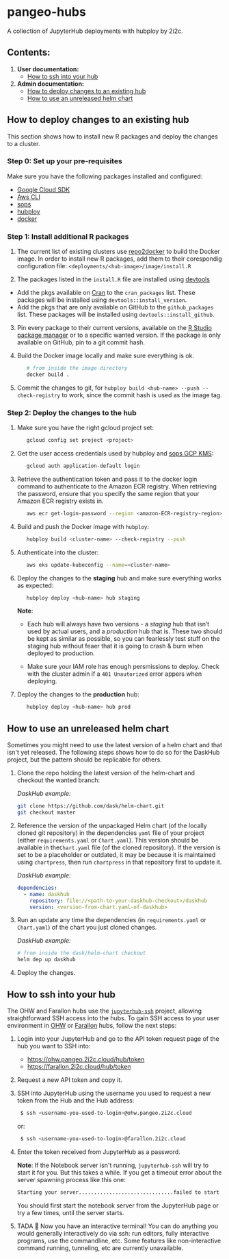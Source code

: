
# pangeo-hubs

A collection of JupyterHub deployments with hubploy by 2i2c.

## Contents:

1. **User documentation:**
   * [How to ssh into your hub](#how-to-ssh-into-your-hub)
2. **Admin documentation:**
   * [How to deploy changes to an existing hub](#how-to-deploy-changes-to-an-existing-hub)
   * [How to use an unreleased helm chart](#how-to-use-an-unreleased-helm-chart)

## How to deploy changes to an existing hub

This section shows how to install new R packages and deploy the changes to a cluster.

### Step 0: Set up your pre-requisites
Make sure you have the following packages installed and configured:

   - [Google Cloud SDK](https://cloud.google.com/sdk/docs/install)
   - [Aws CLI](https://docs.aws.amazon.com/cli/latest/userguide/cli-configure-quickstart.html)
   - [sops](https://github.com/mozilla/sops/releases)
   - [hubploy](https://github.com/yuvipanda/hubploy)
   - [docker](https://docs.docker.com/install/)

### Step 1: Install additional R packages

1. The current list of existing clusters use [repo2docker](https://repo2docker.readthedocs.io/en/latest/)
to build the Docker image. In order to install new R packages, add them to their corespondig configuration
file: `<deployments/<hub-image>/image/install.R`

2. The packages listed in the `install.R` file are installed using
[devtools](https://www.r-project.org/nosvn/pandoc/devtools.html)

- Add the pkgs available on [Cran](https://cran.r-project.org) to the `cran_packages`
  list. These packages will be installed using `devtools::install_version`.
- Add the pkgs that are only available on GitHub to the `github_packages` list.
  These packages will be installed using `devtools::install_github`.

3. Pin every package to their current versions, available on the
[R Studio package manager](https://packagemanager.rstudio.com/client/#/repos/1/packages)
or to a specific wanted version. If the package is only available on GitHub, pin to a git commit hash.

4. Build the Docker image locally and make sure everything is ok.

   ```bash
      # from inside the image directory
      docker build .
   ```

5. Commit the changes to git, for `hubploy build <hub-name> --push --check-registry` to work,
since the commit hash is used as the image tag.

### Step 2: Deploy the changes to the hub

1. Make sure you have the right gcloud project set:

   ```bash
      gcloud config set project <project>
   ```

3. Get the user access credentials used by hubploy and [sops GCP KMS](https://github.com/mozilla/sops#22encrypting-using-gcp-kms):

   ```bash
      gcloud auth application-default login
   ```

4. Retrieve the authentication token and pass it to the docker login command to authenticate to the Amazon ECR registry.
   When retrieving the password, ensure that you specify the same region that your Amazon ECR registry exists in.

   ```bash
      aws ecr get-login-password --region <amazon-ECR-registry-region> | docker login --username AWS --password-stdin <aws_account_id>.dkr.ecr.<amazon-ECR-registry-region>.amazonaws.com
   ```

5. Build and push the Docker image with `hubploy`:

   ```bash
      hubploy build <cluster-name> --check-registry --push
   ```

6. Authenticate into the cluster:

   ```bash
      aws eks update-kubeconfig --name=<cluster-name>
   ```

7. Deploy the changes to the **staging** hub and make sure everything works as expected:

   ```bash
      hubploy deploy <hub-name> hub staging
   ```

   **Note**: 
      * Each hub will always have two versions - a *staging* hub that isn’t used
      by actual users, and a *production* hub that is. These two should be
      kept as similar as possible, so you can fearlessly test stuff on the
      staging hub without feaer that it is going to crash & burn when deployed
      to production.

      * Make sure your IAM role has enough persmissions to deploy. Check with the cluster admin if
      a `401 Unautorized` error appers when deploying.

8. Deploy the changes to the **production** hub:

   ```bash
      hubploy deploy <hub-name> hub prod
   ```

## How to use an unreleased helm chart

Sometimes you might need to use the latest version of a helm chart and that isn't yet released.
The following steps shows how to do so for the DaskHub project, but the pattern
should be replicable for others.

1. Clone the repo holding the latest version of the helm-chart and checkout the wanted branch:

   *DaskHub example:*

   ```bash
   git clone https://github.com/dask/helm-chart.git
   git checkout master
   ```

2. Reference the version of the unpackaged Helm chart (of the locally cloned git repository) in the dependencies `yaml` file of your project (either `requirements.yaml` or `Chart.yaml`). This version should be available in the`Chart.yaml` file (of the cloned repository). If the version is set to be a placeholder or outdated, it may be because it is maintained using `chartpress`, then run `chartpress` in that repository first to update it.

   *DaskHub example:*

   ```yaml
   dependencies:
     - name: daskhub
       repository: file://<path-to-your-daskhub-checkout>/daskhub
       version: <version-from-chart.yaml-of-daskhub>
   ```

3. Run an update any time the dependencies (in `requirements.yaml` or `Chart.yaml`) of the chart you
just cloned changes.

      *DaskHub example:*

      ```bash
      # from inside the dask/helm-chart checkout
      helm dep up daskhub
      ```

4. Deploy the changes.

## How to ssh into your hub

The OHW and Farallon hubs use the [`jupyterhub-ssh`](https://github.com/yuvipanda/jupyterhub-ssh) project, allowing straightforward SSH access into the hubs.
To gain SSH access to your user environment in [OHW](https://ohw.pangeo.2i2c.cloud) or [Farallon](https://farallon.2i2c.cloud) hubs, follow the next steps:

1. Login into your JupyterHub and go to the API token request page of the hub you want to SSH into:
   * https://ohw.pangeo.2i2c.cloud/hub/token
   * https://farallon.2i2c.cloud/hub/token

2. Request a new API token and copy it.

3. SSH into JupyterHub using the username you used to request a new token from the Hub and the Hub address:

   ```bash
    $ ssh <username-you-used-to-login>@ohw.pangeo.2i2c.cloud
   ```
   or:

   ```bash
    $ ssh <username-you-used-to-login>@farallon.2i2c.cloud
   ```

4. Enter the token received from JupyterHub as a password.

   **Note**: If the Notebook server isn't running, `jupyterhub-ssh` will try to start it for you. But this takes a while.
   If you get a timeout error about the server spawning process like this one:

      ```bash
      Starting your server...............................failed to start server on time!
      ```
   You should first start the notebook server from the JupyterHub page or try a few times, until the server starts.

5. TADA :tada: Now you have an interactive terminal! You can do anything you would generally interactively do via ssh: run editors, fully interactive programs, use the commandline, etc. Some features like non-interactive command running, tunneling, etc are currently unavailable.
